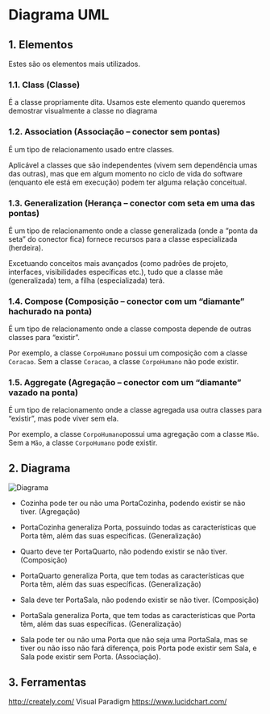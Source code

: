 # Diagrama UML

## 1. Elementos

Estes são os elementos mais utilizados. 

### 1.1. Class (Classe) 

É a classe propriamente dita. Usamos este elemento quando queremos demostrar visualmente a classe no diagrama 

### 1.2. Association (Associação – conector sem pontas) 

É um tipo de relacionamento usado entre classes. 

Aplicável a classes que são independentes (vivem sem dependência umas das outras), mas que em algum momento no ciclo de vida do software (enquanto ele está em execução) podem ter alguma relação conceitual.

### 1.3. Generalization (Herança – conector com seta em uma das pontas) 

É um tipo de relacionamento onde a classe generalizada (onde a “ponta da seta” do conector fica) fornece recursos para a classe especializada (herdeira). 

Excetuando conceitos mais avançados (como padrões de projeto, interfaces, visibilidades específicas etc.), tudo que a classe mãe (generalizada) tem, a filha (especializada) terá.

### 1.4. Compose (Composição – conector com um “diamante” hachurado na ponta) 

É um tipo de relacionamento onde a classe composta depende de outras classes para “existir”. 

Por exemplo, a classe `CorpoHumano` possui um composição com a classe `Coracao`. Sem a classe `Coracao`, a classe `CorpoHumano` não pode existir.

### 1.5. Aggregate (Agregação – conector com um “diamante” vazado na ponta) 

É um tipo de relacionamento onde a classe agregada usa outra classes para “existir”, mas pode viver sem ela. 

Por exemplo, a classe `CorpoHumano`possui uma agregação com a classe `Mão`. Sem a `Mão`, a classe `CorpoHumano` pode existir. 

## 2. Diagrama

![Diagrama](https://www.ateomomento.com.br/wp-content/uploads/2018/06/diagrama-classes-compartimentos-classes-atributos-operacoes-completo.png)

* Cozinha pode ter ou não uma PortaCozinha, podendo existir se não tiver. (Agregação)

* PortaCozinha generaliza Porta, possuindo todas as características que Porta têm, além das suas específicas. (Generalização)

* Quarto deve ter PortaQuarto, não podendo existir se não tiver. (Composição)

* PortaQuarto generaliza Porta, que tem todas as características que Porta têm, além das suas específicas. (Generalização)

* Sala deve ter PortaSala, não podendo existir se não tiver. (Composição)

* PortaSala generaliza Porta, que tem todas as características que Porta têm, além das suas específicas. (Generalização)

* Sala pode ter ou não uma Porta que não seja uma PortaSala, mas se tiver ou não isso não fará diferença, pois Porta pode existir sem Sala, e Sala pode existir sem Porta. (Associação).

## 3. Ferramentas

http://creately.com/
Visual Paradigm
https://www.lucidchart.com/

